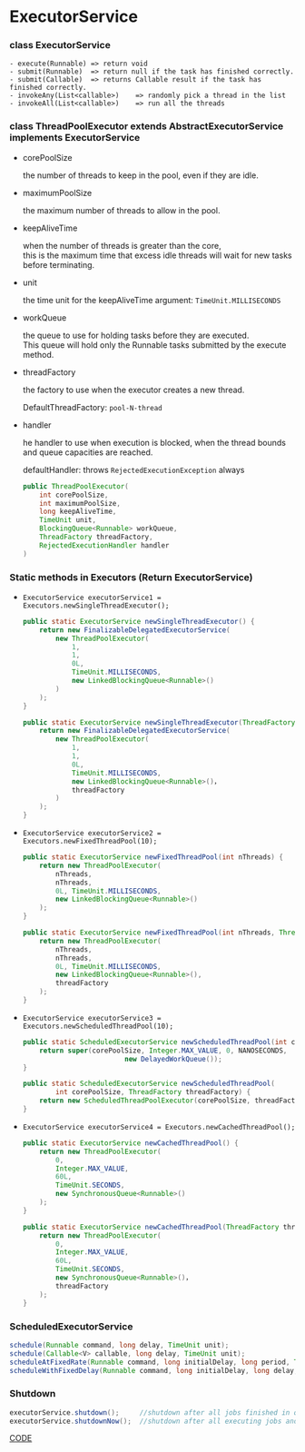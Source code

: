 # ExecutorService

### class ExecutorService 

```
- execute(Runnable) => return void
- submit(Runnable)  => return null if the task has finished correctly.
- submit(Callable)  => returns Callable result if the task has finished correctly.
- invokeAny(List<callable>)    => randomly pick a thread in the list
- invokeAll(List<callable>)    => run all the threads
```

### class ThreadPoolExecutor extends AbstractExecutorService implements ExecutorService

* corePoolSize

    the number of threads to keep in the pool, even if they are idle.
     
* maximumPoolSize

    the maximum number of threads to allow in the pool.

* keepAliveTime

    when the number of threads is greater than the core, <br>
    this is the maximum time that excess idle threads will wait for new tasks before terminating.

* unit

    the time unit for the keepAliveTime argument: `TimeUnit.MILLISECONDS`

* workQueue

    the queue to use for holding tasks before they are executed.  <br>
    This queue will hold only the Runnable tasks submitted by the execute method.

* threadFactory

    the factory to use when the executor creates a new thread.
    
    DefaultThreadFactory: `pool-N-thread`

* handler

    he handler to use when execution is blocked,
    when the thread bounds and queue capacities are reached.
    
    defaultHandler: throws `RejectedExecutionException` always

    ```java
    public ThreadPoolExecutor(
        int corePoolSize,
        int maximumPoolSize,
        long keepAliveTime,
        TimeUnit unit,
        BlockingQueue<Runnable> workQueue,
        ThreadFactory threadFactory,
        RejectedExecutionHandler handler
    )
    ```


### Static methods in Executors (Return ExecutorService) 

* `ExecutorService executorService1 = Executors.newSingleThreadExecutor();`
    
    ```java
    public static ExecutorService newSingleThreadExecutor() {
        return new FinalizableDelegatedExecutorService(
            new ThreadPoolExecutor(
                1, 
                1,
                0L, 
                TimeUnit.MILLISECONDS,
                new LinkedBlockingQueue<Runnable>()
            )
        );
    }
    
    public static ExecutorService newSingleThreadExecutor(ThreadFactory threadFactory) {
        return new FinalizableDelegatedExecutorService(
            new ThreadPoolExecutor(
                1, 
                1,
                0L, 
                TimeUnit.MILLISECONDS,
                new LinkedBlockingQueue<Runnable>()，
                threadFactory
            )
        );
    }
    ```

* `ExecutorService executorService2 = Executors.newFixedThreadPool(10);`

    ```java
    public static ExecutorService newFixedThreadPool(int nThreads) {
        return new ThreadPoolExecutor(
            nThreads, 
            nThreads,
            0L, TimeUnit.MILLISECONDS,
            new LinkedBlockingQueue<Runnable>()
        );
    }
    
    public static ExecutorService newFixedThreadPool(int nThreads, ThreadFactory threadFactory) {
        return new ThreadPoolExecutor(
            nThreads, 
            nThreads,
            0L, TimeUnit.MILLISECONDS,
            new LinkedBlockingQueue<Runnable>(),
            threadFactory
        );
    }
    ```

* `ExecutorService executorService3 = Executors.newScheduledThreadPool(10);`

    ```java
    public static ScheduledExecutorService newScheduledThreadPool(int corePoolSize) {
        return super(corePoolSize, Integer.MAX_VALUE, 0, NANOSECONDS,
                             new DelayedWorkQueue());
    }
    
    public static ScheduledExecutorService newScheduledThreadPool(
            int corePoolSize, ThreadFactory threadFactory) {
        return new ScheduledThreadPoolExecutor(corePoolSize, threadFactory);
    }
    ```

* `ExecutorService executorService4 = Executors.newCachedThreadPool();`

    ```java
    public static ExecutorService newCachedThreadPool() {
        return new ThreadPoolExecutor(
            0, 
            Integer.MAX_VALUE,
            60L, 
            TimeUnit.SECONDS,
            new SynchronousQueue<Runnable>()
        );
    }
    
    public static ExecutorService newCachedThreadPool(ThreadFactory threadFactory) {
        return new ThreadPoolExecutor(
            0, 
            Integer.MAX_VALUE,
            60L, 
            TimeUnit.SECONDS,
            new SynchronousQueue<Runnable>()，
            threadFactory
        );
    }
    ```

### ScheduledExecutorService

```java
schedule(Runnable command, long delay, TimeUnit unit);
schedule(Callable<V> callable, long delay, TimeUnit unit);
scheduleAtFixedRate(Runnable command, long initialDelay, long period, TimeUnit unit);
scheduleWithFixedDelay(Runnable command, long initialDelay, long delay, TimeUnit unit);
```

### Shutdown

```java
executorService.shutdown();     //shutdown after all jobs finished in queue
executorService.shutdownNow();  //shutdown after all executing jobs and abandon others in queue
```


[CODE](https://github.com/guyc1812/Tony/blob/master/src/main/java/com/avengers/tony/JavaBasic/thread/code)